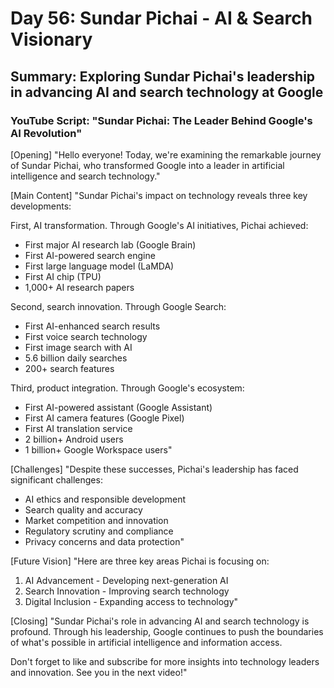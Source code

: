 # Day 56: Sundar Pichai - AI & Search Visionary
## Summary: Exploring Sundar Pichai's leadership in advancing AI and search technology at Google

### YouTube Script: "Sundar Pichai: The Leader Behind Google's AI Revolution"

[Opening]
"Hello everyone! Today, we're examining the remarkable journey of Sundar Pichai, who transformed Google into a leader in artificial intelligence and search technology."

[Main Content]
"Sundar Pichai's impact on technology reveals three key developments:

First, AI transformation. Through Google's AI initiatives, Pichai achieved:
- First major AI research lab (Google Brain)
- First AI-powered search engine
- First large language model (LaMDA)
- First AI chip (TPU)
- 1,000+ AI research papers

Second, search innovation. Through Google Search:
- First AI-enhanced search results
- First voice search technology
- First image search with AI
- 5.6 billion daily searches
- 200+ search features

Third, product integration. Through Google's ecosystem:
- First AI-powered assistant (Google Assistant)
- First AI camera features (Google Pixel)
- First AI translation service
- 2 billion+ Android users
- 1 billion+ Google Workspace users"

[Challenges]
"Despite these successes, Pichai's leadership has faced significant challenges:
- AI ethics and responsible development
- Search quality and accuracy
- Market competition and innovation
- Regulatory scrutiny and compliance
- Privacy concerns and data protection"

[Future Vision]
"Here are three key areas Pichai is focusing on:

1. AI Advancement - Developing next-generation AI
2. Search Innovation - Improving search technology
3. Digital Inclusion - Expanding access to technology"

[Closing]
"Sundar Pichai's role in advancing AI and search technology is profound. Through his leadership, Google continues to push the boundaries of what's possible in artificial intelligence and information access.

Don't forget to like and subscribe for more insights into technology leaders and innovation. See you in the next video!" 